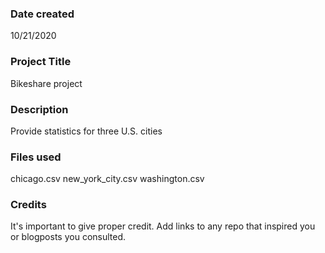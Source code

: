 ### Date created
10/21/2020

### Project Title
Bikeshare project

### Description
Provide statistics for three U.S. cities

### Files used
chicago.csv
new_york_city.csv
washington.csv

### Credits
It's important to give proper credit. Add links to any repo that inspired you or blogposts you consulted.
